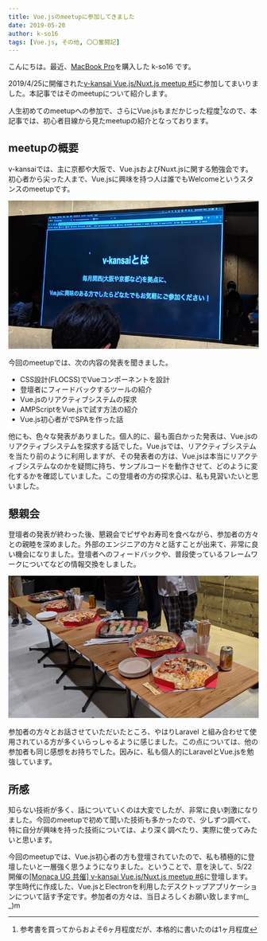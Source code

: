 ```yaml
---
title: Vue.jsのmeetupに参加してきました
date: 2019-05-20
author: k-so16
tags: [Vue.js, その他, 〇〇奮闘記]
---
```


こんにちは。最近、[MacBook Pro](https://www.apple.com/jp/macbook-pro/)を購入した k-so16 です。

2019/4/25に開催された[v-kansai Vue.js/Nuxt.js meetup #5](https://vuekansai.connpass.com/event/122664/)に参加してまいりました。本記事ではそのmeetupについて紹介します。

人生初めてのmeetupへの参加で、さらにVue.jsもまだかじった程度[^1]なので、本記事では、初心者目線から見たmeetupの紹介となっております。

## meetupの概要
v-kansaiでは、主に京都や大阪で、Vue.jsおよびNuxt.jsに関する勉強会です。初心者から尖った人まで、Vue.jsに興味を持つ人は誰でもWelcomeというスタンスのmeetupです。

![](images/v-kansai-meetup-5th-1.jpg)

今回のmeetupでは、次の内容の発表を聞きました。

- CSS設計(FLOCSS)でVueコンポーネントを設計
- 登壇者にフィードバックするツールの紹介
- Vue.jsのリアクティブシステムの探求
- AMPScriptをVue.jsで試す方法の紹介
- Vue.js初心者がでSPAを作った話

他にも、色々な発表がありました。個人的に、最も面白かった発表は、Vue.jsのリアクティブシステムを探求する話でした。Vue.jsでは、リアクティブシステムを当たり前のように利用しますが、その発表者の方は、Vue.jsは本当にリアクティブシステムなのかを疑問に持ち、サンプルコードを動作させて、どのように変化するかを確認していました。この登壇者の方の探求心は、私も見習いたいと思いました。

## 懇親会
登壇者の発表が終わった後、懇親会でピザやお寿司を食べながら、参加者の方々との親睦を深めました。外部のエンジニアの方々と話すことが出来て、非常に良い機会になりました。登壇者へのフィードバックや、普段使っているフレームワークについてなどの情報交換をしました。

![](images/v-kansai-meetup-5th-2.jpg)

参加者の方々とお話させていただいたところ、やはりLaravel と組み合わせて使用されている方が多くいらっしゃるように感じました。この点については、他の参加者も同じ感想をお持ちでした。因みに、私も個人的にLaravelとVue.jsを勉強しています。

## 所感
知らない技術が多く、話についていくのは大変でしたが、非常に良い刺激になりました。今回のmeetupで初めて聞いた技術も多かったので、少しずつ調べて、特に自分が興味を持った技術については、より深く調べたり、実際に使ってみたいと思います。

今回のmeetupでは、Vue.js初心者の方も登壇されていたので、私も積極的に登壇したいと一層強く思うようになりました。ということで、意を決して、5/22開催の[[Monaca UG 共催] v-kansai Vue.js/Nuxt.js meetup #6](https://vuekansai.connpass.com/event/126754/)に登壇します。学生時代に作成した、Vue.jsとElectronを利用したデスクトップアプリケーションについて話す予定です。参加者の方々は、当日よろしくお願い致しますm(_ _)m

[^1]: 参考書を買ってからおよそ6ヶ月程度だが、本格的に書いたのは1ヶ月程度